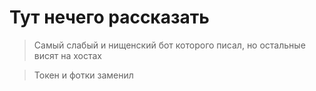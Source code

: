 # Тут нечего рассказать

> Самый слабый и нищенский бот которого писал, но остальные висят на хостах

> Токен и фотки заменил
